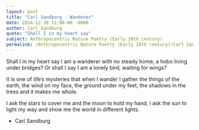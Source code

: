 ```yaml
---
layout: post
title: "Carl Sandburg - Wanderer"
date: 2024-12-30 12:00:00 -0000
author: Carl Sandburg
quote: "Shall I in my heart say"
subject: Anthropocentric Nature Poetry (Early 20th century)
permalink: /Anthropocentric Nature Poetry (Early 20th century)/Carl Sandburg/Carl Sandburg - Wanderer
---
```


Shall I in my heart say
I am a wanderer
with no steady home,
a hobo living under bridges?
Or shall I say
I am a lonely bird,
waiting for wings?

It is one of life’s mysteries
that when I wander
I gather the things of the earth,
the wind on my face,
the ground under my feet,
the shadows in the trees
and it makes me whole.

I ask the stars to cover me
and the moon to hold my hand,
I ask the sun to light my way
and show me the world in different lights.

- Carl Sandburg

